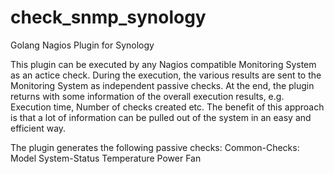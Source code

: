 # check_snmp_synology
Golang Nagios Plugin for Synology

This plugin can be executed by any Nagios compatible Monitoring System as an actice check.
During the execution, the various results are sent to the Monitoring System as independent passive checks.
At the end, the plugin returns with some information of the overall execution results, e.g. Execution time,
Number of checks created etc.
The benefit of this approach is that a lot of information can be pulled out of the system in an easy and
efficient way.

The plugin generates the following passive checks:
Common-Checks:
Model
System-Status
Temperature
Power
Fan
